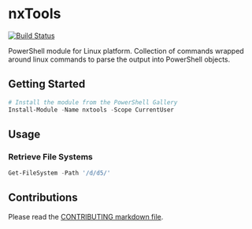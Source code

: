 # nxTools

[![Build Status](https://dev.azure.com/lazywinadmin/nxtools/_apis/build/status/lazywinadmin.nxtools?branchName=master)](https://dev.azure.com/lazywinadmin/nxtools/_build/latest?definitionId=23&branchName=master)

PowerShell module for Linux platform. Collection of commands wrapped around linux commands to parse the output into PowerShell objects.

## Getting Started

```powershell
# Install the module from the PowerShell Gallery
Install-Module -Name nxtools -Scope CurrentUser
```

## Usage

### Retrieve File Systems

```powershell
Get-FileSystem -Path '/d/d5/'
```

## Contributions

Please read the [CONTRIBUTING markdown file](CONTRIBUTING.md).